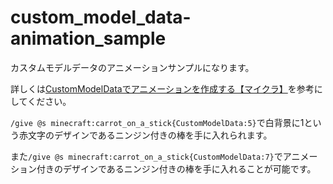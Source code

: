 # custom_model_data-animation_sample
カスタムモデルデータのアニメーションサンプルになります。

詳しくは[CustomModelDataでアニメーションを作成する【マイクラ】](https://natsumake.com/custommodeldata_animation/)を参考にしてください。

```/give @s minecraft:carrot_on_a_stick{CustomModelData:5}```で白背景に1という赤文字のデザインであるニンジン付きの棒を手に入れられます。

また```/give @s minecraft:carrot_on_a_stick{CustomModelData:7}```でアニメーション付きのデザインであるニンジン付きの棒を手に入れることが可能です。
